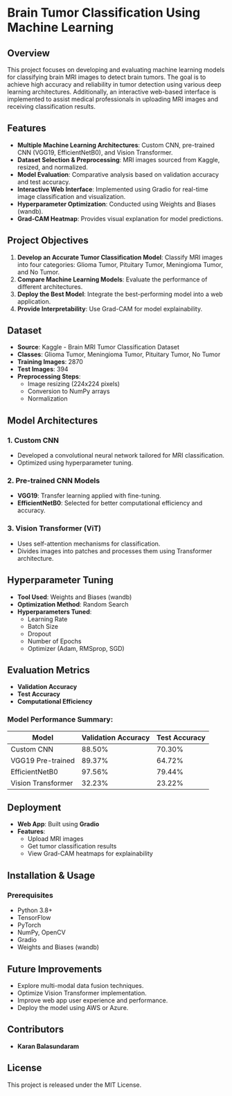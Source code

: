 # Brain Tumor Classification Using Machine Learning

## Overview
This project focuses on developing and evaluating machine learning models for classifying brain MRI images to detect brain tumors. The goal is to achieve high accuracy and reliability in tumor detection using various deep learning architectures. Additionally, an interactive web-based interface is implemented to assist medical professionals in uploading MRI images and receiving classification results.

## Features
- **Multiple Machine Learning Architectures**: Custom CNN, pre-trained CNN (VGG19, EfficientNetB0), and Vision Transformer.
- **Dataset Selection & Preprocessing**: MRI images sourced from Kaggle, resized, and normalized.
- **Model Evaluation**: Comparative analysis based on validation accuracy and test accuracy.
- **Interactive Web Interface**: Implemented using Gradio for real-time image classification and visualization.
- **Hyperparameter Optimization**: Conducted using Weights and Biases (wandb).
- **Grad-CAM Heatmap**: Provides visual explanation for model predictions.

## Project Objectives
1. **Develop an Accurate Tumor Classification Model**: Classify MRI images into four categories: Glioma Tumor, Pituitary Tumor, Meningioma Tumor, and No Tumor.
2. **Compare Machine Learning Models**: Evaluate the performance of different architectures.
3. **Deploy the Best Model**: Integrate the best-performing model into a web application.
4. **Provide Interpretability**: Use Grad-CAM for model explainability.

## Dataset
- **Source**: Kaggle - Brain MRI Tumor Classification Dataset
- **Classes**: Glioma Tumor, Meningioma Tumor, Pituitary Tumor, No Tumor
- **Training Images**: 2870
- **Test Images**: 394
- **Preprocessing Steps**:
  - Image resizing (224x224 pixels)
  - Conversion to NumPy arrays
  - Normalization

## Model Architectures
### 1. **Custom CNN**
- Developed a convolutional neural network tailored for MRI classification.
- Optimized using hyperparameter tuning.

### 2. **Pre-trained CNN Models**
- **VGG19**: Transfer learning applied with fine-tuning.
- **EfficientNetB0**: Selected for better computational efficiency and accuracy.

### 3. **Vision Transformer (ViT)**
- Uses self-attention mechanisms for classification.
- Divides images into patches and processes them using Transformer architecture.

## Hyperparameter Tuning
- **Tool Used**: Weights and Biases (wandb)
- **Optimization Method**: Random Search
- **Hyperparameters Tuned**:
  - Learning Rate
  - Batch Size
  - Dropout
  - Number of Epochs
  - Optimizer (Adam, RMSprop, SGD)

## Evaluation Metrics
- **Validation Accuracy**
- **Test Accuracy**
- **Computational Efficiency**

### Model Performance Summary:
| Model               | Validation Accuracy | Test Accuracy |
|---------------------|--------------------|--------------|
| Custom CNN         | 88.50%              | 70.30%       |
| VGG19 Pre-trained  | 89.37%              | 64.72%       |
| EfficientNetB0     | 97.56%              | 79.44%       |
| Vision Transformer | 32.23%              | 23.22%       |

## Deployment
- **Web App**: Built using **Gradio**
- **Features**:
  - Upload MRI images
  - Get tumor classification results
  - View Grad-CAM heatmaps for explainability

## Installation & Usage
### Prerequisites
- Python 3.8+
- TensorFlow
- PyTorch
- NumPy, OpenCV
- Gradio
- Weights and Biases (wandb)


## Future Improvements
- Explore multi-modal data fusion techniques.
- Optimize Vision Transformer implementation.
- Improve web app user experience and performance.
- Deploy the model using AWS or Azure.

## Contributors
- **Karan Balasundaram**  

## License
This project is released under the MIT License.


